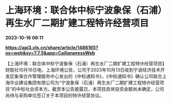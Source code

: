 # 上海环境：联合体中标宁波象保（石浦）再生水厂二期扩建工程特许经营项目

**2023-10-16 08:11**

**https://api3.cls.cn/share/article/1486165?os=web&sv=7.7.5&app=CailianpressWeb**

【上海环境：联合体中标宁波象保（石浦）再生水厂二期扩建工程特许经营项目】财联社10月16日电，上海环境公告，公司于2023年10月13日收到宁波经济技术开发区象保合作管理服务中心发出的《中标通知书》，《中标通知书》确认公司联合上海华业建设集团有限公司为“宁波象保（石浦）再生水厂二期扩建工程特许经营项目”的中标社会资本方。截至本公告披露日，本项目具体投资金额尚未确定，公司尚待与采购单位签订关于本项目的特许经营协议。